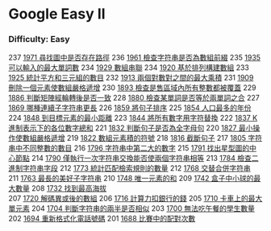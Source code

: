 # Google Easy II

### Difficulty: Easy

237 [1971 尋找圖中是否存在路徑](./Google/1971.md) 
236 [1961 檢查字符串是否為數組前綴](./Google/1961.md) 
235 [1935 可以輸入的最大單詞數](./Google/1935.md) 
234 [1929 數組串聯](./Google/1929.md) 
234 [1920 基於排列構建數組](./Google/1920.md) 
233 [1925 統計平方和三元組的數目](./Google/1925.md) 
232 [1913 兩個對數對之間的最大乘積](./Google/1913.md) 
231 [1909 刪除一個元素使數組嚴格遞增](./Google/1909.md) 
230 [1893 檢查是售區域內所有整數都被覆蓋](./Google/1893.md) 
229 [1886 判斷矩陣經輪轉後是否一致](./Google/1886.md) 
228 [1880 檢查某單詞是否等於兩單詞之合](./Google/1880.md) 
227 [1869 哪種連續子字符串更長](./Google/1869.md) 
226 [1859 將句子排序](./Google/1859.md) 
225 [1854 人口最多的年份](./Google/1854.md) 
224 [1848 到目標元素的最小距離](./Google/1848.md) 
223 [1844 將所有數字用字符替換](./Google/1844.md) 
222 [1837 K進制表示下的各位數字總和](./Google/1837.md) 
221 [1832 判斷句子是否為全字母句](./Google/1832.md) 
220 [1827 最小操作使數組嚴格遞增](./Google/1822.md) 
219 [1822 數組元素積的符號](./Google/1822.md) 
218 [1816 截斷句子](./Google/1816.md) 
217 [1805 字符串中不同整數的數目](./Google/1805.md) 
216 [1796 字符串中第二大的數字](./Google/1796.md) 
215 [1791 找出星型圖的中心節點](./Google/1791.md) 
214 [1790 僅執行一次字符串交換能否使兩個字符串相等](./Google/1790.md) 
213 [1784 檢查二進制字符串字段](./Google/1784.md) 
212 [1773 統計匹配檢索規則的數量](./Google/1763.md) 
212 [1768 交替合併字符串](./Google/1763.md) 
211 [1763 最長的美好子字符串](./Google/1763.md) 
210 [1748 唯一元素的和](./Google/1748.md) 
209 [1742 盒子中小球的最大數量](./Google/1742.md) 
208 [1732 找到最高海拔](./Google/1732.md)  
207 [1720 解碼異或後的數組](./Google/1720.md) 
206 [1716 計算力扣銀行的錢](./Google/1716.md) 
205 [1710 卡車上的最大單元素](./Google/1710.md) 
204 [1704 判斷字符串的兩半是否相似](./Google/1704.md) 
203 [1700 無法吃午餐的學生數量](./Google/1700.md) 
202 [1694 重新格式化電話號碼](./Google/1694.md) 
201 [1688 比賽中的配對次數](./Google/1688.md) 